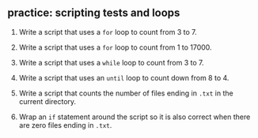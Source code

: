 ## practice: scripting tests and loops

1. Write a script that uses a `for` loop to count from 3 to 7.

2. Write a script that uses a `for` loop to count from 1 to 17000.

3. Write a script that uses a `while` loop to count from 3 to 7.

4. Write a script that uses an `until` loop to count down from 8 to 4.

5. Write a script that counts the number of files ending in `.txt` in
the current directory.

6. Wrap an `if` statement around the script so it is also correct when
there are zero files ending in `.txt`.

